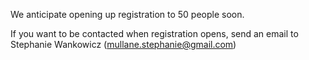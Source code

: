 
We anticipate opening up registration to 50 people soon. 

If you want to be contacted when registration opens, send an email to Stephanie Wankowicz (mullane.stephanie@gmail.com)
